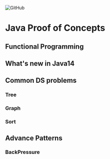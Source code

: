![GitHub](https://img.shields.io/github/license/subratamazumder/java-poc?style=for-the-badge)
# Java Proof of Concepts
## Functional Programming
## What's new in Java14
## Common DS problems
### Tree
### Graph
### Sort
## Advance Patterns
### BackPressure